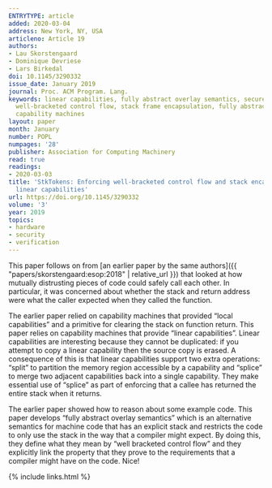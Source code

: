 ```yaml
---
ENTRYTYPE: article
added: 2020-03-04
address: New York, NY, USA
articleno: Article 19
authors:
- Lau Skorstengaard
- Dominique Devriese
- Lars Birkedal
doi: 10.1145/3290332
issue_date: January 2019
journal: Proc. ACM Program. Lang.
keywords: linear capabilities, fully abstract overlay semantics, secure compilation,
  well-bracketed control flow, stack frame encapsulation, fully abstract compilation,
  capability machines
layout: paper
month: January
number: POPL
numpages: '28'
publisher: Association for Computing Machinery
read: true
readings:
- 2020-03-03
title: 'StkTokens: Enforcing well-bracketed control flow and stack encapsulation using
  linear capabilities'
url: https://doi.org/10.1145/3290332
volume: '3'
year: 2019
topics:
- hardware
- security
- verification
---
```


This paper follows on from
[an earlier paper by the same authors]({{ "papers/skorstengaard:esop:2018" | relative_url }})
that looked at how mutually distrusting pieces of code could safely call each other.
In particular, it was concerned about whether the stack and return address were what the caller expected when they called the function.

The earlier paper relied on capability machines that provided “local capabilities” and a primitive for clearing the stack on function return.
This paper relies on capability machines that provide “linear capabilities”.
Linear capabilities are interesting because they cannot be duplicated: if you attempt to copy a linear capability then the source copy is erased.
A consequence of this is that linear capabilities support two extra operations: “split” to partition the memory region accessible by a capability and “splice” to merge two adjacent capabilities back into a single capability.
They make essential use of “splice” as part of enforcing that a callee has returned the entire stack when it returns.

The earlier paper showed how to reason about some example code.
This paper develops “fully abstract overlay semantics” which is an alternative semantics for machine code that has an explicit stack and restricts the code to only use the stack in the way that a compiler might expect.
By doing this, they define what they mean by “well bracketed control flow” and they explicitly link the property that they prove to the requirements that a compiler might have on the code.
Nice!

{% include links.html %}
